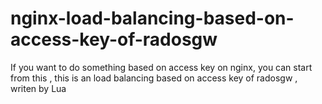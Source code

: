 # nginx-load-balancing-based-on-access-key-of-radosgw
If you want to do something based on access key on nginx, you can start from this , this is an load balancing based on access key of  radosgw , writen by Lua
